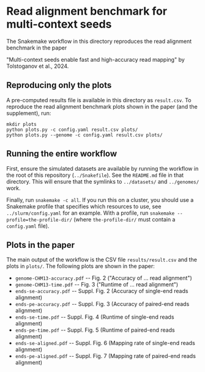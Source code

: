 # Read alignment benchmark for multi-context seeds

The Snakemake workflow in this directory reproduces the read alignment
benchmark in the paper

"Multi-context seeds enable fast and high-accuracy read mapping"
by Tolstoganov et al., 2024.

## Reproducing only the plots

A pre-computed results file is available in this directory as `result.csv`.
To reproduce the read alignment benchmark plots shown in the paper
(and the supplement), run:

    mkdir plots
    python plots.py -c config.yaml result.csv plots/
    python plots.py --genome -c config.yaml result.csv plots/


## Running the entire workflow

First, ensure the simulated datasets are available by running the workflow in
the root of this repository (`../Snakefile`). See the `README.md` file in
that directory. This will ensure that the symlinks to
`../datasets/` and `../genomes/` work.

Finally, run `snakemake -c all`. If you run this on a cluster, you should use
a Snakemake profile that specifies which resources to use, see
`../slurm/config.yaml` for an example.
With a profile, run `snakemake --profile=the-profile-dir/`
(where `the-profile-dir/` must contain a `config.yaml` file).


## Plots in the paper

The main output of the workflow is the CSV file `results/result.csv` and
the plots in `plots/`. The following plots are shown in the paper:

* `genome-CHM13-accuracy.pdf` -- Fig. 2 ("Accuracy of ... read alignment")
* `genome-CHM13-time.pdf` -- Fig. 3 ("Runtime of ... read alignment")
* `ends-se-accuracy.pdf` -- Suppl. Fig. 2 (Accuracy of single-end reads alignment)
* `ends-pe-accuracy.pdf` -- Suppl. Fig. 3 (Accuracy of paired-end reads alignment)
* `ends-se-time.pdf` -- Suppl. Fig. 4 (Runtime of single-end reads alignment)
* `ends-pe-time.pdf` -- Suppl. Fig. 5 (Runtime of paired-end reads alignment)
* `ends-se-aligned.pdf` -- Suppl. Fig. 6 (Mapping rate of single-end reads alignment)
* `ends-pe-aligned.pdf` -- Suppl. Fig. 7 (Mapping rate of paired-end reads alignment)

